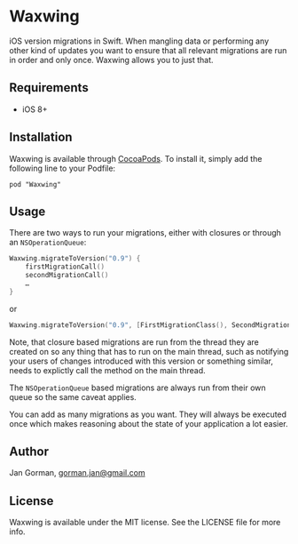 # Waxwing

iOS version migrations in Swift. When mangling data or performing any other kind of updates you want to ensure that all relevant migrations are run in order and only once. Waxwing allows you to just that.

## Requirements

* iOS 8+

## Installation

Waxwing is available through [CocoaPods](http://cocoapods.org). To install
it, simply add the following line to your Podfile:

    pod "Waxwing"

## Usage

There are two ways to run your migrations, either with closures or through an `NSOperationQueue`:

``` swift
Waxwing.migrateToVersion("0.9") {
	firstMigrationCall()
	secondMigrationCall()
	…
}
```

or

``` swift
Waxwing.migrateToVersion("0.9", [FirstMigrationClass(), SecondMigrationClass()])
```

Note, that closure based migrations are run from the thread they are created on so any thing that has to run on the main thread, such as notifying your users of changes introduced with this version or something similar, needs to explictly call the method on the main thread.

The `NSOperationQueue` based migrations are always run from their own queue so the same caveat applies.

You can add as many migrations as you want. They will always be executed once which makes reasoning about the state of your application a lot easier.

## Author

Jan Gorman, gorman.jan@gmail.com

## License

Waxwing is available under the MIT license. See the LICENSE file for more info.

